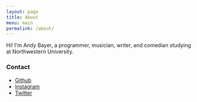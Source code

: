 ```yaml
---
layout: page
title: About
menu: main
permalink: /about/
---
```


Hi! I'm Andy Bayer, a programmer, musician, writer, and comedian studying at Northwestern University.

### Contact
+ [Github](https://github.com/anderoonies)
+ [Instagram](https://instagram.com/andyrbayer)
+ [Twitter](https://twitter.com/aybe)
